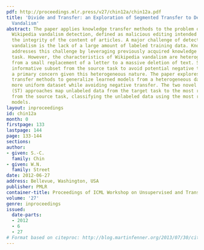 ```yaml
---
pdf: http://proceedings.mlr.press/v27/chin12a/chin12a.pdf
title: 'Divide and Transfer: an Exploration of Segmented Transfer to Detect Wikipedia
  Vandalism'
abstract: The paper applies knowledge transfer methods to the problem of detecting
  Wikipedia vandalism detection, defined as malicious editing intended to compromise
  the integrity of the content of articles. A major challenge of detecting Wikipedia
  vandalism is the lack of a large amount of labeled training data. Knowledge transfer
  addresses this challenge by leveraging previously acquired knowledge from a source
  task. However, the characteristics of Wikipedia vandalism are heterogeneous, ranging
  from a small replacement of a letter to a massive deletion of text. Selecting an
  informative subset from the source task to avoid potential negative transfer becomes
  a primary concern given this heterogeneous nature. The paper explores knowledge
  transfer methods to generalize learned models from a heterogeneous dataset to a
  more uniform dataset while avoiding negative transfer. The two novel segmented transfer
  (ST) approaches map unlabeled data from the target task to the most related cluster
  from the source task, classifying the unlabeled data using the most relevant learned
  models.
layout: inproceedings
id: chin12a
month: 0
firstpage: 133
lastpage: 144
page: 133-144
sections: 
author:
- given: S.-C.
  family: Chin
- given: W.N.
  family: Street
date: 2012-06-27
address: Bellevue, Washington, USA
publisher: PMLR
container-title: Proceedings of ICML Workshop on Unsupervised and Transfer Learning
volume: '27'
genre: inproceedings
issued:
  date-parts:
  - 2012
  - 6
  - 27
# Format based on citeproc: http://blog.martinfenner.org/2013/07/30/citeproc-yaml-for-bibliographies/
---
```

